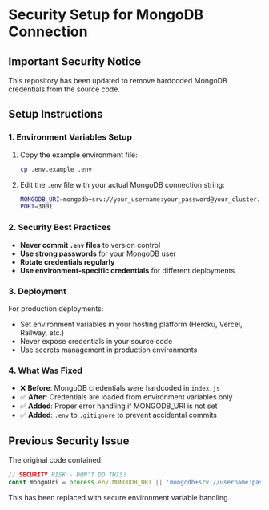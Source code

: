 # Security Setup for MongoDB Connection

## Important Security Notice

This repository has been updated to remove hardcoded MongoDB credentials from the source code.

## Setup Instructions

### 1. Environment Variables Setup

1. Copy the example environment file:
   ```bash
   cp .env.example .env
   ```

2. Edit the `.env` file with your actual MongoDB connection string:
   ```bash
   MONGODB_URI=mongodb+srv://your_username:your_password@your_cluster.mongodb.net/your_database_name
   PORT=3001
   ```

### 2. Security Best Practices

- **Never commit `.env` files** to version control
- **Use strong passwords** for your MongoDB user
- **Rotate credentials regularly**
- **Use environment-specific credentials** for different deployments

### 3. Deployment

For production deployments:
- Set environment variables in your hosting platform (Heroku, Vercel, Railway, etc.)
- Never expose credentials in your source code
- Use secrets management in production environments

### 4. What Was Fixed

- ❌ **Before**: MongoDB credentials were hardcoded in `index.js`
- ✅ **After**: Credentials are loaded from environment variables only
- ✅ **Added**: Proper error handling if MONGODB_URI is not set
- ✅ **Added**: `.env` to `.gitignore` to prevent accidental commits

## Previous Security Issue

The original code contained:
```javascript
// SECURITY RISK - DON'T DO THIS!
const mongoUri = process.env.MONGODB_URI || 'mongodb+srv://username:password@cluster.mongodb.net/database';
```

This has been replaced with secure environment variable handling.
